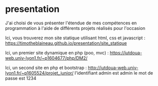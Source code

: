 # presentation
J'ai choisi de vous présenter l'étendue de mes compétences en programmation à l'aide de différents projets réalisés pour l'occasion

Ici, vous trouverez mon site statique utilisant html, css et javascript :
https://timotheblaineau.github.io/presentation/site_statique

Ici, un premier site dynamique en php (poo, mvc) :
https://iutdoua-web.univ-lyon1.fr/~p1604677/php/DM2/

Ici, un second site en php et bootstrap :
http://iutdoua-web.univ-lyon1.fr/~p1605524/projet_junior/
l'identifiant admin est admin
le mot de passe est 1234
